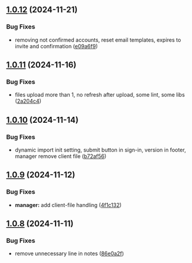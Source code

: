 ## [1.0.12](https://github.com/Jacaplaca/catering/compare/v1.0.11...v1.0.12) (2024-11-21)


### Bug Fixes

* removing not confirmed accounts, reset email templates, expires to invite and confirmation ([e09a6f9](https://github.com/Jacaplaca/catering/commit/e09a6f9a11ff15e302f1b21bf168b7402d31de71))



## [1.0.11](https://github.com/Jacaplaca/catering/compare/v1.0.10...v1.0.11) (2024-11-16)


### Bug Fixes

* files upload more than 1, no refresh after upload, some lint, some libs ([2a204c4](https://github.com/Jacaplaca/catering/commit/2a204c40d5b01576f971d8fbf39d8f5259b9a205))



## [1.0.10](https://github.com/Jacaplaca/catering/compare/v1.0.9...v1.0.10) (2024-11-14)


### Bug Fixes

* dynamic import init setting, submit button in sign-in, version in footer, manager remove client file ([b72af56](https://github.com/Jacaplaca/catering/commit/b72af566c794369f396c1ba0440ed89aa278c57e))



## [1.0.9](https://github.com/Jacaplaca/catering/compare/v1.0.8...v1.0.9) (2024-11-12)


### Bug Fixes

* **manager:** add client-file handling ([4f1c132](https://github.com/Jacaplaca/catering/commit/4f1c1322c842c601fd0b5e145f1371727d0df6cc))



## [1.0.8](https://github.com/Jacaplaca/catering/compare/v1.0.7...v1.0.8) (2024-11-11)


### Bug Fixes

* remove unnecessary line in notes ([86e0a2f](https://github.com/Jacaplaca/catering/commit/86e0a2fb1ddbbda26227e30f7f6827fcaabab114))




